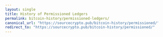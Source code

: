 ```yaml
---
layout: single
title: History of Permissioned Ledgers
permalink: bitcoin-history/permissioned-ledgers/
canonical_url: "https://sourcecrypto.pub/bitcoin-history/permissioned/"
redirect_to: "https://sourcecrypto.pub/bitcoin-history/permissioned/"
---
```

